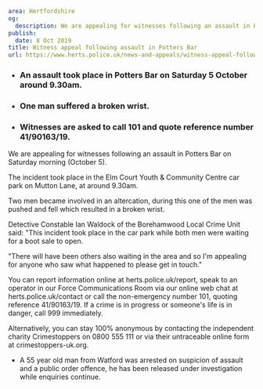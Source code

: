 ```yaml
area: Hertfordshire
og:
  description: We are appealing for witnesses following an assault in Potters Bar on Saturday morning (October 5).
publish:
  date: 8 Oct 2019
title: Witness appeal following assault in Potters Bar
url: https://www.herts.police.uk/news-and-appeals/witness-appeal-following-assault-in-potters-bar-0869
```

* ### An assault took place in Potters Bar on Saturday 5 October around 9.30am.

 * ### One man suffered a broken wrist.

 * ### Witnesses are asked to call 101 and quote reference number 41/90163/19.

We are appealing for witnesses following an assault in Potters Bar on Saturday morning (October 5).

The incident took place in the Elm Court Youth & Community Centre car park on Mutton Lane, at around 9.30am.

Two men became involved in an altercation, during this one of the men was pushed and fell which resulted in a broken wrist.

Detective Constable Ian Waldock of the Borehamwood Local Crime Unit said: "This incident took place in the car park while both men were waiting for a boot sale to open.

"There will have been others also waiting in the area and so I'm appealing for anyone who saw what happened to please get in touch."

You can report information online at herts.police.uk/report, speak to an operator in our Force Communications Room via our online web chat at herts.police.uk/contact or call the non-emergency number 101, quoting reference 41/90163/19. If a crime is in progress or someone's life is in danger, call 999 immediately.

Alternatively, you can stay 100% anonymous by contacting the independent charity Crimestoppers on 0800 555 111 or via their untraceable online form at crimestoppers-uk.org.

 * A 55 year old man from Watford was arrested on suspicion of assault and a public order offence, he has been released under investigation while enquiries continue.
